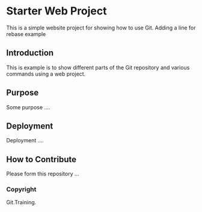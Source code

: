 # Starter Web Project

This is a simple website project for
showing how to use Git. Adding a line for rebase example

## Introduction

This is example is to show different parts
of the Git repository and various commands
using a web project.

## Purpose

Some purpose ....

## Deployment

Deployment ....

## How to Contribute

Please form this repository ...

### Copyright
Git.Training.